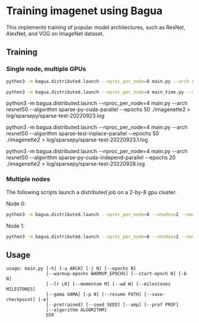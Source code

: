 # Training imagenet using Bagua

This implements training of popular model architectures, such as ResNet, AlexNet, and VGG on ImageNet dataset.

## Training

### Single node, multiple GPUs

```bash
python3 -m bagua.distributed.launch --nproc_per_node=8 main.py --arch resnet50 --algorithm gradient_allreduce [imagenet-folder with train and val folders]
```

```bash
python3 -m bagua.distributed.launch --nproc_per_node=4 main_time.py --arch resnet50 --algorithm sparsepy-allgather-full --epochs 50 ./imagenette2
```

python3 -m bagua.distributed.launch --nproc_per_node=4 main.py --arch resnet50 --algorithm sparse-py-cuda-parallel --epochs 50 ./imagenette2 > log/sparsepy/sparse-test-20220923.log

python3 -m bagua.distributed.launch --nproc_per_node=4 main.py --arch resnet50 --algorithm sparse-test-inplace-parallel --epochs 50 ./imagenette2 > log/sparsepy/sparse-test-20220923.1.log


python3 -m bagua.distributed.launch --nproc_per_node=4 main.py --arch resnet50 --algorithm sparse-py-cuda-independ-parallel --epochs 20 ./imagenette2 > log/sparsepy/sparse-test-20220928.log


### Multiple nodes

The following scripts launch a distributed job on a 2-by-8 gpu cluster. 

Node 0:
```bash
python3 -m bagua.distributed.launch --nproc_per_node=8 --nnodes=2 --node_rank=0 --master_addr=[master addr] --master_port [master port] main.py --arch resnet50 --algorithm gradient_allreduce [imagenet-folder with train and val folders]
```

Node 1:
```bash
python3 -m bagua.distributed.launch --nproc_per_node=8 --nnodes=2 --node_rank=1 --master_addr=[master addr] --master_port [master port] main.py --arch resnet50 --algorithm gradient_allreduce [imagenet-folder with train and val folders]
```

## Usage

```
usage: main.py [-h] [-a ARCH] [-j N] [--epochs N]
               [--warmup-epochs WARMUP_EPOCHS] [--start-epoch N] [-b N]
               [--lr LR] [--momentum M] [--wd W] [--milestones MILESTONES]
               [--gama GAMA] [-p N] [--resume PATH] [--save-checkpoint] [-e]
               [--pretrained] [--seed SEED] [--amp] [--prof PROF]
               [--algorithm ALGORITHM]
               DIR
```
